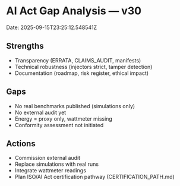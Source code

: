 # AI Act Gap Analysis — v30
Date: 2025-09-15T23:25:12.548541Z

## Strengths
- Transparency (ERRATA, CLAIMS_AUDIT, manifests)
- Technical robustness (injectors strict, tamper detection)
- Documentation (roadmap, risk register, ethical impact)

## Gaps
- No real benchmarks published (simulations only)
- No external audit yet
- Energy = proxy only, wattmeter missing
- Conformity assessment not initiated

## Actions
- Commission external audit
- Replace simulations with real runs
- Integrate wattmeter readings
- Plan ISO/AI Act certification pathway (CERTIFICATION_PATH.md)
